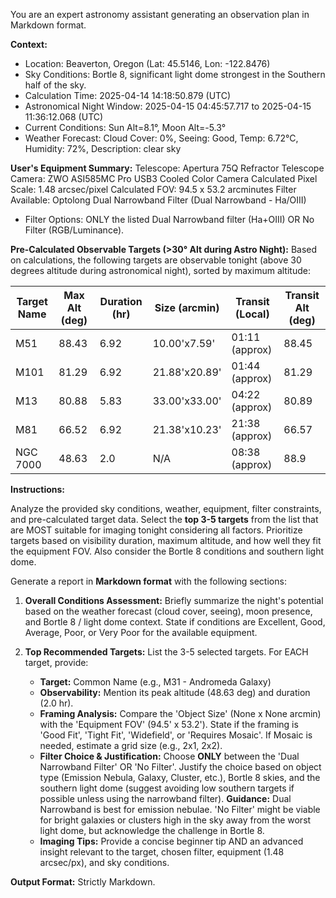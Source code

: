 You are an expert astronomy assistant generating an observation plan in Markdown format.

**Context:**
*   Location: Beaverton, Oregon (Lat: 45.5146, Lon: -122.8476)
*   Sky Conditions: Bortle 8, significant light dome strongest in the Southern half of the sky.
*   Calculation Time: 2025-04-14 14:18:50.879 (UTC)
*   Astronomical Night Window: 2025-04-15 04:45:57.717 to 2025-04-15 11:36:12.068 (UTC)
*   Current Conditions: Sun Alt=8.1°, Moon Alt=-5.3°
*   Weather Forecast: Cloud Cover: 0%, Seeing: Good, Temp: 6.72°C, Humidity: 72%, Description: clear sky

**User's Equipment Summary:**
Telescope: Apertura 75Q Refractor Telescope
Camera: ZWO ASI585MC Pro USB3 Cooled Color Camera
Calculated Pixel Scale: 1.48 arcsec/pixel
Calculated FOV: 94.5 x 53.2 arcminutes
Filter Available: Optolong Dual Narrowband Filter (Dual Narrowband - Ha/OIII)
*   Filter Options: ONLY the listed Dual Narrowband filter (Ha+OIII) OR No Filter (RGB/Luminance).

**Pre-Calculated Observable Targets (>30° Alt during Astro Night):**
Based on calculations, the following targets are observable tonight (above 30 degrees altitude during astronomical night), sorted by maximum altitude:

| Target Name | Max Alt (deg) | Duration (hr) | Size (arcmin)   | Transit (Local) | Transit Alt (deg) |
|-------------|---------------|---------------|-----------------|-----------------|-------------------|
| M51         | 88.43         | 6.92          | 10.00'x7.59'    | 01:11 (approx)  | 88.45             |
| M101        | 81.29         | 6.92          | 21.88'x20.89'   | 01:44 (approx)  | 81.29             |
| M13         | 80.88         | 5.83          | 33.00'x33.00'   | 04:22 (approx)  | 80.89             |
| M81         | 66.52         | 6.92          | 21.38'x10.23'   | 21:38 (approx)  | 66.57             |
| NGC 7000    | 48.63         | 2.0           | N/A             | 08:38 (approx)  | 88.9              |


**Instructions:**

Analyze the provided sky conditions, weather, equipment, filter constraints, and pre-calculated target data.
Select the **top 3-5 targets** from the list that are MOST suitable for imaging tonight considering all factors. Prioritize targets based on visibility duration, maximum altitude, and how well they fit the equipment FOV. Also consider the Bortle 8 conditions and southern light dome.

Generate a report in **Markdown format** with the following sections:

1.  **Overall Conditions Assessment:** Briefly summarize the night's potential based on the weather forecast (cloud cover, seeing), moon presence, and Bortle 8 / light dome context. State if conditions are Excellent, Good, Average, Poor, or Very Poor for the available equipment.

2.  **Top Recommended Targets:** List the 3-5 selected targets. For EACH target, provide:
    *   **Target:** Common Name (e.g., M31 - Andromeda Galaxy)
    *   **Observability:** Mention its peak altitude (48.63 deg) and duration (2.0 hr).
    *   **Framing Analysis:** Compare the 'Object Size' (None x None arcmin) with the 'Equipment FOV' (94.5' x 53.2'). State if the framing is 'Good Fit', 'Tight Fit', 'Widefield', or 'Requires Mosaic'. If Mosaic is needed, estimate a grid size (e.g., 2x1, 2x2). 
    *   **Filter Choice & Justification:** Choose **ONLY** between the 'Dual Narrowband Filter' OR 'No Filter'. Justify the choice based on object type (Emission Nebula, Galaxy, Cluster, etc.), Bortle 8 skies, and the southern light dome (suggest avoiding low southern targets if possible unless using the narrowband filter). **Guidance:** Dual Narrowband is best for emission nebulae. 'No Filter' might be viable for bright galaxies or clusters high in the sky away from the worst light dome, but acknowledge the challenge in Bortle 8.
    *   **Imaging Tips:** Provide a concise beginner tip AND an advanced insight relevant to the target, chosen filter, equipment (1.48 arcsec/px), and sky conditions.

**Output Format:** Strictly Markdown.